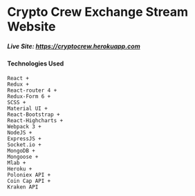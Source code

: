 # Crypto Crew Exchange Stream Website

##### Live Site: <a href="https://cryptocrew.herokuapp.com" target="_blank">https://cryptocrew.herokuapp.com</a>

#### Technologies Used

```
React + 
Redux + 
React-router 4 + 
Redux-Form 6 + 
SCSS + 
Material UI + 
React-Bootstrap + 
React-Highcharts +
Webpack 3 +
NodeJS +
ExpressJS +
Socket.io +
MongoDB +
Mongoose +
Mlab +
Heroku +
Poloniex API +
Coin Cap API +
Kraken API
```